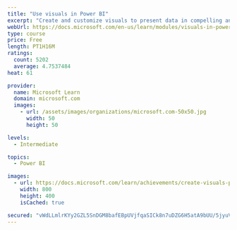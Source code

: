 ```yaml
---
title: "Use visuals in Power BI"
excerpt: "Create and customize visuals to present data in compelling and insightful ways."
webUrl: https://docs.microsoft.com/en-us/learn/modules/visuals-in-power-bi/
type: course
price: Free
length: PT1H16M
ratings:
  count: 5202
  average: 4.7537484
heat: 61

provider:
  name: Microsoft Learn
  domain: microsoft.com
  images:
    - url: /assets/images/organizations/microsoft.com-50x50.jpg
      width: 50
      height: 50

levels:
  - Intermediate

topics:
  - Power BI

images:
  - url: https://docs.microsoft.com/learn/achievements/create-visuals-power-bi-desktop-social.png
    width: 800
    height: 400
    isCached: true

secured: "vWdLLmlrKYy2GZL5SnDGM8bafEBpUVjfqaSICk8n7uDZG6H5atA9bUU/5jyuV6jK4yEX3Y8/Ua8tWf8yKZS4rMr0hSJCyS3xwYIuR0oGyjrmekZ1lPdQ0lxQJIY7+Ou/ZHo/v6ndA85vhprlaCJYaStG+tViKG+CSKCdN6wlqDg2CudKScvztFVeoXQPpUOgzYlJ9s3ka1R1Pb82S2wtv5EKIFFJ14dVEN3N1MdxcSzA+g8D4wazrYD5DUKutcXIp2J92WgI4hgVYIkkSor4aGAiIUnpxZsIBP1x2DjC4uVz6F6WmWadUVKdzUYWq5Pz1VVOEiSvd23GVY0iRriBFFsauAL90Wsi5vsjkhn1bvIk8aEHtv6wk7osctSdq1oIBg6LTb+/BM8DOttN8cRmp1YANCl56eKCCBlizMxZ4+0=;SRtJhkSrJgbDwwqrFwqmwA=="
---
```


